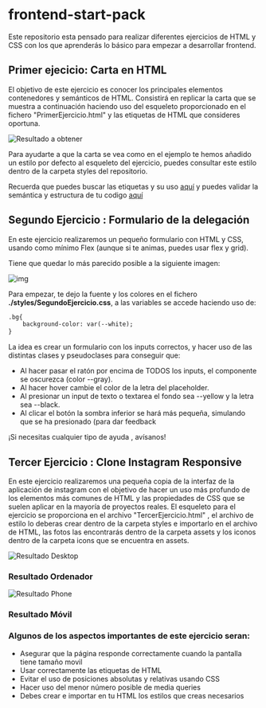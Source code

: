# frontend-start-pack

Este repositorio esta pensado para realizar diferentes ejercicios de HTML y CSS con los que aprenderás lo básico para empezar a desarrollar frontend.

## Primer ejecicio: Carta en HTML

El objetivo de este ejercicio es conocer los principales elementos contenedores y semánticos de HTML. Consistirá en replicar la carta que se muestra a continuación haciendo uso del esqueleto proporcionado en el fichero "PrimerEjercicio.html" y las etiquetas de HTML que consideres oportuna.

![Resultado a obtener](./assets/letter-update.png)

Para ayudarte a que la carta se vea como en el ejemplo te hemos añadido un estilo por defecto al esqueleto del ejercicio, puedes consultar este estilo dentro de la carpeta styles del repositorio.

Recuerda que puedes buscar las etiquetas y su uso [aquí](https://developer.mozilla.org/en-US/docs/Web/HTML/Element) y puedes validar la semántica y estructura de tu codigo [aquí](https://validator.w3.org/)

## Segundo Ejercicio : Formulario de la delegación

En este ejercicio realizaremos un pequeño formulario con HTML y CSS, usando como mínimo Flex (aunque si te animas, puedes usar flex y grid).

Tiene que quedar lo más parecido posible a la siguiente imagen:

![img](./assets/Ejercicio2.png)

Para empezar, te dejo la fuente y los colores en el fichero **./styles/SegundoEjercicio.css**, a las variables se accede haciendo uso de:

```apache
.bg{
    background-color: var(--white);
}
```

La idea es crear un formulario con los inputs correctos, y hacer uso de las distintas clases y pseudoclases para conseguir que:

* Al hacer pasar el ratón por encima de TODOS los inputs, el componente se oscurezca (color --gray).
* Al hacer hover cambie el color de la letra del placeholder.
* Al presionar un input de texto o textarea el fondo sea --yellow y la letra sea --black.
* Al clicar el botón la sombra inferior se hará más pequeña, simulando que se ha presionado (para dar feedback

¡Si necesitas cualquier tipo de ayuda , avísanos!


## Tercer Ejercicio : Clone Instagram Responsive

En este ejercicio realizaremos una pequeña copia de la interfaz de la aplicación de instagram con el objetivo de hacer un uso más profundo de los elementos más comunes de HTML y las propiedades de CSS que se suelen aplicar en la mayoría de proyectos reales. El esqueleto para el ejercicio se proporciona en el archivo "TercerEjercicio.html" , el archivo de estilo lo deberas crear dentro de la carpeta styles e importarlo en el archivo de HTML, las fotos las encontrarás dentro de la carpeta assets y los iconos dentro de la carpeta icons que se encuentra en assets.

![Resultado Desktop](./assets/InstagramClone.jpg)

### Resultado Ordenador

![Resultado Phone](./assets/InstagramClonePhone.jpg)

### Resultado Móvil

### Algunos de los aspectos importantes de este ejercicio seran:

- Asegurar que la página responde correctamente cuando la pantalla tiene tamaño movil
- Usar correctamente las etiquetas de HTML
- Evitar el uso de posiciones absolutas y relativas usando CSS
- Hacer uso del menor número posible de media queries
- Debes crear e importar en tu HTML los estilos que creas necesarios
